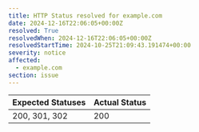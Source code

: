 ```yaml
---
title: HTTP Status resolved for example.com
date: 2024-12-16T22:06:05+00:00Z
resolved: True
resolvedWhen: 2024-12-16T22:06:05+00:00Z
resolvedStartTime: 2024-10-25T21:09:43.191474+00:00
severity: notice
affected:
  - example.com
section: issue
---
```


| Expected Statuses | Actual Status  |
|-------------------|----------------|
| 200, 301, 302 | 200 |
